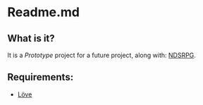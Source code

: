 # Readme.md

## What is it?
It is a _Prototype_ project for a future project, along with: [NDSRPG](https://github.com/RevolutionSoftware/NDSRPG).

## Requirements:
* [Löve](https://love2d.org)
